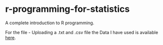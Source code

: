 # r-programming-for-statistics
A complete introduction to R programming. 

For the file - Uploading a .txt and .csv file the Data I have used is available [here](https://docs.google.com/spreadsheets/d/1nk_Q4l75lCNOXODLsCQZ_kwUVD1jdVKfs8on67DecAM/edit?usp=sharing).
